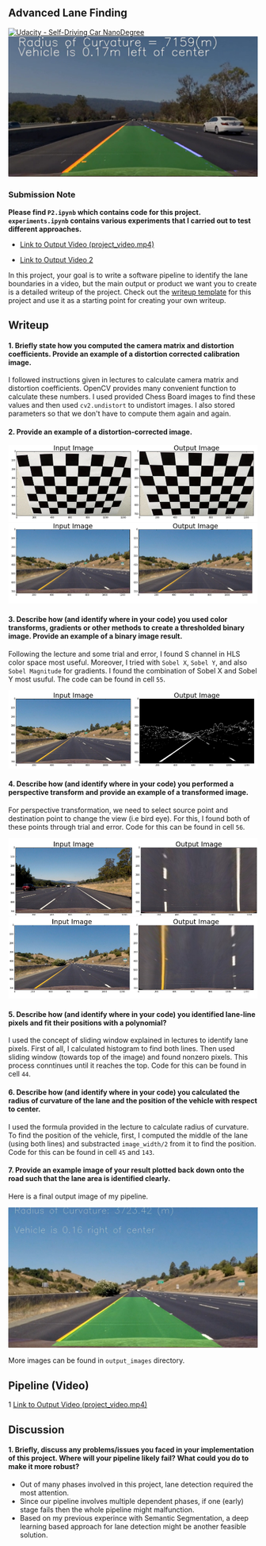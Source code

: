## Advanced Lane Finding
[![Udacity - Self-Driving Car NanoDegree](https://s3.amazonaws.com/udacity-sdc/github/shield-carnd.svg)](http://www.udacity.com/drive)
![Lanes Image](./examples/example_output.jpg)

### Submission Note
**Please find `P2.ipynb` which contains code for this project. `experiments.ipynb` contains various experiments that I carried out to test different approaches.**

- [Link to Output Video (project_video.mp4)](https://drive.google.com/file/d/1MiFRwjmVgJxiquISm-z501C7eNgOyrQc/view?usp=sharing)

- [Link to Output Video 2](https://drive.google.com/file/d/1JO36GXPaqSEQ_1VrrvTFmw67ISBbrJNO/view?usp=sharing)

In this project, your goal is to write a software pipeline to identify the lane boundaries in a video, but the main output or product we want you to create is a detailed writeup of the project.  Check out the [writeup template](https://github.com/udacity/CarND-Advanced-Lane-Lines/blob/master/writeup_template.md) for this project and use it as a starting point for creating your own writeup.  

## Writeup

#### 1. Briefly state how you computed the camera matrix and distortion coefficients. Provide an example of a distortion corrected calibration image.

I followed instructions given in lectures to calculate camera matrix and distortion coefficients. OpenCV provides many convenient function to calculate these numbers. I used provided Chess Board images to find these values and then used `cv2.undistort` to undistort images. I also stored parameters so that we don't have to compute them again and again.

#### 2. Provide an example of a distortion-corrected image.

![Undistorted Image](./examples/Screenshot2.png)
![Undistorted Image](./examples/Screenshot3.png)

#### 3. Describe how (and identify where in your code) you used color transforms, gradients or other methods to create a thresholded binary image. Provide an example of a binary image result.

Following the lecture and some trial and error, I found S channel in HLS color space most useful. Moreover, I tried with `Sobel X`, `Sobel Y`, and also `Sobel Magnitude` for gradients. I found the combination of Sobel X and Sobel Y most usuful. The code can be found in cell `55`.

![Binary Image](./examples/Screenshot5.png)

#### 4. Describe how (and identify where in your code) you performed a perspective transform and provide an example of a transformed image.

For perspective transformation, we need to select source point and destination point to change the view (i.e bird eye). For this, I found both of these points through trial and error. Code for this can be found in cell `56`.

![Binary Image](./examples/Screenshot4.png)
![Binary Image](./examples/Screenshot1.png)


#### 5. Describe how (and identify where in your code) you identified lane-line pixels and fit their positions with a polynomial?

I used the concept of sliding window explained in lectures to identify lane pixels. First of all, I calculated histogram to find both lines. Then used sliding window (towards top of the image) and found nonzero pixels. This process conntinues until it reaches the top. Code for this can be found in cell `44`.


#### 6. Describe how (and identify where in your code) you calculated the radius of curvature of the lane and the position of the vehicle with respect to center.

I used the formula provided in the lecture to calculate radius of curvature. To find the position of the vehicle, first, I computed the middle of the lane (using both lines) and substracted `image_width/2` from it to find the position. Code for this can be found in cell `45` and `143`.

#### 7. Provide an example image of your result plotted back down onto the road such that the lane area is identified clearly.

Here is a final output image of my pipeline.

![Output Image](./output_images/straight_lines1.jpg)

More images can be found in `output_images` directory.

## Pipeline (Video)

1 [Link to Output Video (project_video.mp4)](https://drive.google.com/file/d/1MiFRwjmVgJxiquISm-z501C7eNgOyrQc/view?usp=sharing)

## Discussion

#### 1. Briefly, discuss any problems/issues you faced in your implementation of this project. Where will your pipeline likely fail? What could you do to make it more robust?

   - Out of many phases involved in this project, lane detection required the most attention.
   - Since our pipeline involves multiple dependent phases, if one (early) stage fails then the whole pipeline might malfunction.
   - Based on my previous experince with Semantic Segmentation, a deep learning based approach for lane detection might be another feasible solution.